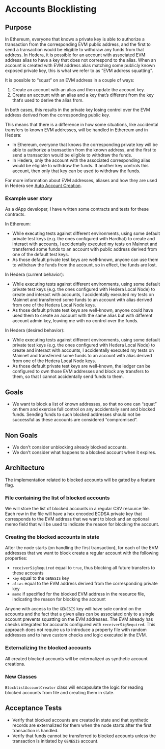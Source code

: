 # Accounts Blocklisting

## Purpose

In Ethereum, everyone that knows a private key is able to authorize a transaction from the corresponding EVM public address, and the first to send a transaction would be eligible to withdraw any funds from that address.
In Hedera, it is possible for an account with associated EVM address alias to have a key that does not correspond to the alias. When an account is created with EVM address alias matching some publicly known exposed private key, this is what we refer to as “EVM address squatting”.

It is possible to “squat” on an EVM address in a couple of ways:
1. Create an account with an alias and then update the account key.
2. Create an account with an alias and a key that’s different from the key that’s used to derive the alias from.

In both cases, this results in the private key losing control over the EVM address derived from the corresponding public key.

This means that there is a difference in how some situations, like accidental transfers to known EVM addresses, will be handled in Ethereum and in Hedera:
- In Ethereum, everyone that knows the corresponding private key will be able to authorize a transaction from the known address, and the first to send a transaction would be eligible to withdraw the funds.
- In Hedera, only the account with the associated corresponding alias would be eligible to withdraw the funds. If another key controls this account, then only that key can be used to withdraw the funds.

For more information about EVM addresses, aliases and how they are used in Hedera see [Auto Account Creation](https://docs.hedera.com/hedera/core-concepts/accounts/auto-account-creation).

### Example user story

As a dApp developer, I have written some contracts and tests for these contracts.

In Ethereum:
- While executing tests against different environments, using some default private test keys (e.g. the ones configured with Hardhat) to create and interact with accounts, I accidentally executed my tests on Mainnet and transferred some funds to an account with public address derived from one of the default test keys.
- As those default private test keys are well-known, anyone can use them to withdraw the funds from the account, so in effect, the funds are lost.

In Hedera (current behavior):
- While executing tests against different environments, using some default private test keys (e.g. the ones configured with Hedera Local Node) to create and interact with accounts, I accidentally executed my tests on Mainnet and transferred some funds to an account with alias derived from one of the Hedera Local Node keys.
- As those default private test keys are well-known, anyone could have used them to create an account with the same alias but with different account admin key, leaving me with no control over the funds.

In Hedera (desired behavior):
- While executing tests against different environments, using some default private test keys (e.g. the ones configured with Hedera Local Node) to create and interact with accounts, I accidentally executed my tests on Mainnet and transferred some funds to an account with alias derived from one of the Hedera Local Node keys.
- As those default private test keys are well-known, the ledger can be configured to own those EVM addresses and block any transfers to them, so that I cannot accidentally send funds to them.

## Goals

- We want to block a list of known addresses, so that no one can “squat” on them and exercise full control on any accidentally sent and blocked funds. Sending funds to such blocked addresses should not be successful as these accounts are considered “compromised”.

## Non Goals

- We don't consider unblocking already blocked accounts.
- We don't consider what happens to a blocked account when it expires.

## Architecture

The implementation related to blocked accounts will be gated by a feature flag.

### File containing the list of blocked accounts
We will store the list of blocked accounts in a regular CSV resource file.
Each row in the file will have a hex encoded ECDSA private key that corresponds to the EVM address that we want to block and an optional memo field that will be used to indicate the reason for blocking the account.

### Creating the blocked accounts in state
After the node starts (on handling the first transaction), for each of the EVM addresses that we want to block create a regular account with the following properties:
- `receiverSigRequired` equal to `true`, thus blocking all future transfers to these accounts
- `key` equal to the `GENESIS` key
- `alias` equal to the EVM address derived from the corresponding private key
- `memo` if specified for the blocked EVM address in the resource file, indicating the reason for blocking the account

Anyone with access to the `GENESIS` key will have sole control on the accounts and the fact that a given alias can be associated only to a single account prevents squatting on the EVM addresses.
The EVM already has checks integrated for accounts configured with `receiverSigRequired`.
This approach does not require us to introduce a property file with random addresses and to have custom checks and logic executed in the EVM.

### Externalizing the blocked accounts
All created blocked accounts will be externalized as synthetic account creations.

### New Classes
`BlocklistAccountCreator` class will encapsulate the logic for reading blocked accounts from file and creating them in state.

## Acceptance Tests

* Verify that blocked accounts are created in state and that synthetic records are externalized for them when the node starts after the first transaction is handled.
* Verify that funds cannot be transferred to blocked accounts unless the transaction is initiated by `GENESIS` account.
